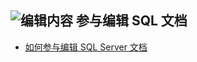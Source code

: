 ## <a name="edit-contentmediaedit-topic-pencilpng-contribute-sql-documentation"></a>![编辑内容](../media/edit-topic-pencil.png) 参与编辑 SQL 文档

- [如何参与编辑 SQL Server 文档](https://docs.microsoft.com/sql/sql-server/sql-server-docs-contribute)